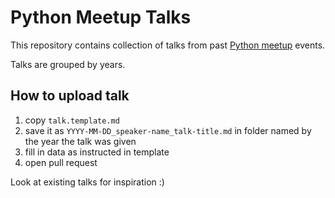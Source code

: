 # Python Meetup Talks

This repository contains collection of talks from past [Python meetup](https://www.meetup.com/Python-Hrvatska/) events.

Talks are grouped by years.

## How to upload talk

1. copy `talk.template.md`
2. save it as `YYYY-MM-DD_speaker-name_talk-title.md` in folder named by the year the talk was given
3. fill in data as instructed in template
4. open pull request

Look at existing talks for inspiration :)
